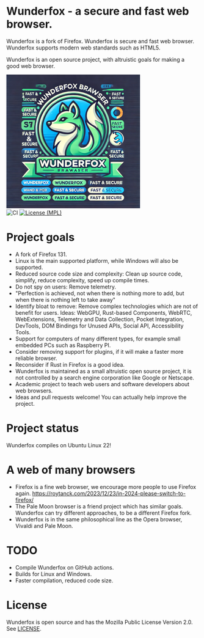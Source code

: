 Wunderfox - a secure and fast web browser.
=========================

Wunderfox is a fork of Firefox.  Wunderfox is secure and fast web browser. Wunderfox supports modern web standards such as HTML5. 

Wunderfox is an open source project, with altruistic goals for making a good web browser. 


![Wunderfox](wunderfox-logo.png "Wunderfox")  
![CI](https://github.com/wunderfox/wunderfox/actions/workflows/build-firefox.yml/badge.svg) [![License (MPL)](https://img.shields.io/badge/license-Mozilla%20Public%20License-yellow.svg?style=flat-square)](http://opensource.org/licenses/MPL-2.0)

Project goals
=============
- A fork of Firefox 131.
- Linux is the main supported platform, while Windows will also be supported.
- Reduced source code size and complexity: Clean up source code, simplify, reduce complexity, speed up compile times.
- Do not spy on users: Remove telemetry. 
- "Perfection is achieved, not when there is nothing more to add, but when there is nothing left to take away"
- Identify bloat to remove: Remove complex technologies which are not of benefit for users. Ideas: WebGPU, Rust-based Components, WebRTC, WebExtensions, Telemetry and Data Collection, Pocket Integration, DevTools, DOM Bindings for Unused APIs, Social API, Accessibility Tools.
- Support for computers of many different types, for example small embedded PCs such as Raspberry PI.
- Consider removing support for plugins, if it will make a faster more reliable browser.
- Reconsider if Rust in Firefox is a good idea.
- Wunderfox is maintained as a small altruistic open source project, it is not controlled by a search engine corporation like Google or Netscape.
- Academic project to teach web users and software developers about web browsers.
- Ideas and pull requests welcome! You can actually help improve the project.


Project status
==============
Wunderfox compiles on Ubuntu Linux 22!

A web of many browsers
======================
- Firefox is a fine web browser, we encourage more people to use Firefox again. https://roytanck.com/2023/12/23/in-2024-please-switch-to-firefox/
- The Pale Moon browser is a friend project which has similar goals. Wunderfox can try different approaches, to be a different Firefox fork.
- Wunderfox is in the same philosophical line as the Opera browser, Vivaldi and Pale Moon.

TODO
====
- Compile Wunderfox on GitHub actions.
- Builds for Linux and Windows.
- Faster compilation, reduced code size.

License
=======
Wunderfox is open source and has the Mozilla Public License Version 2.0. See [LICENSE](LICENSE).





